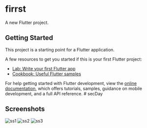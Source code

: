 # firrst

A new Flutter project.

## Getting Started

This project is a starting point for a Flutter application.

A few resources to get you started if this is your first Flutter project:

- [Lab: Write your first Flutter app](https://docs.flutter.dev/get-started/codelab)
- [Cookbook: Useful Flutter samples](https://docs.flutter.dev/cookbook)

For help getting started with Flutter development, view the
[online documentation](https://docs.flutter.dev/), which offers tutorials,
samples, guidance on mobile development, and a full API reference.
#   s e c D a y 
## Screenshots

![ss1](https://github.com/sulavkarki7/secDay/assets/82956923/f2e5b68e-7a69-411c-ae16-d3204608bb63)
![ss2](https://github.com/sulavkarki7/secDay/assets/82956923/a1353adf-46e7-42e6-ac14-6318a7c8cd5a)
![ss3](https://github.com/sulavkarki7/secDay/assets/82956923/2aadeb9c-d298-417d-9fb1-ea9437562d99)


